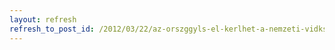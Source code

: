 ```yaml
---
layout: refresh
refresh_to_post_id: /2012/03/22/az-orszggyls-el-kerlhet-a-nemzeti-vidkstratgia
---
```


